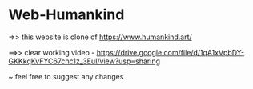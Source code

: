 # Web-Humankind

=>> this website is clone of https://www.humankind.art/

==>> clear working video - https://drive.google.com/file/d/1qA1xVpbDY-GKKkqKvFYC67chc1z_3EuI/view?usp=sharing

~ feel free to suggest any changes 

